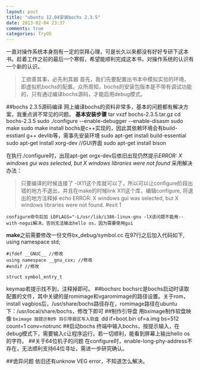 ```yaml
---
layout: post
title: "ubuntu 12.04安装bochs 2.3.5"
date: 2013-02-04 23:37
comments: true
categories: TryOS 
---
```


一直对操作系统本身抱有一定的崇拜心理，可是长久以来都没有好好专研下这本书。趁着工作之前的最后一个寒假，希望能顺利完成这本书，对操作系统的认识有一个新的认识。
> 工欲善其事，必先利其器
首先，我们先要配置出书本中模拟实验的环境，即虚拟机bochs的配置。众所周知，bochs的安装包版本是不带有调试功能的，只有通过编译bochs源码，才能启用debug模式。

##bochs 2.3.5源码编译
网上编译bochs的资料非常多，基本的问题都有解决方案，我重点讲不常见的问题。
**基本安装步骤**
	tar vxzf bochs-2.3.5.tar.gz
	cd bochs-2.3.5
	sudo ./configure --enable-debugger --enable-disasm
	sudo make
	sudo make install
bochs是c++实现的，因此其依赖环境会有build-esstianl g++ devlib等，需事先安装环境
	sudo apt-get install build-essential
	sudo apt-get install xorg-dev //GUI界面
	sudo apt-get install bison

在执行./configure时，出现apt-get orgx-dev后依旧出现仍然提示*ERROR: X windows gui was selected, but X windows libraries were not found*
采用解决办法：
> 只要编译的时候连接了 -lX11这个库就可以了，所以可以让configure阶段出错的地方不退出，并且在make的时候link X11这个库，编辑configure, 将退出的地方注释掉
    echo ERROR: X windows gui was selected, but X windows libraries were not found.
        #exit 1

	configure命令后加 LDFLAGS="-L/usr/lib/i386-linux-gnu -lX该问题不能用--with-nogui解决，否则无法输出hello os，因为需要使用gui

**make**之前需要修改一份文件bx\_debug/symbol.cc
	在97行之后加入代码如下,
	using namespace std;

	#ifdef __GNUC__ //修改
	using namespace __gnu_cxx; //修改
	#endif //修改

	struct symbol_entry_t
keymap若提示找不到，注释掉即可。
##bochsrc
bochsrc是bochs启动时读取配置的文件，其中关键的是romimage和vgaromimage的路径设置。关于rom，install vagbios后，/usr/share/bochs路径存在，romimage路径在ubuntu下：/usr/local/share/bochs，修改下即可
##制作引导盘
用bximage制作软盘映像
`bximage
按提示制作
将引导扇区写入软盘
`dd if=boot.bin of=a.img bs=512 count=1 conv=notrunc
##启动bochs
终端中输入bochs，按提示输入，在debug模式下，需要输入c让程序运行。若一切顺利，能看到屏幕上输出hello os的字符。
##关于64位机子的问题
在configure时，enable-long-phy-address不存在，无法顺利支持64位寻址，需进一步研究确认。

##诡异问题
依旧还有unknow VEG error，不知道怎么解决。

